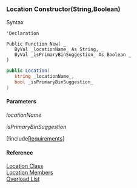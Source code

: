 ﻿### Location Constructor(String,Boolean)

Syntax

```vbnet
'Declaration

Public Function New( _
   ByVal _locationName_ As String, _
   ByVal _isPrimaryBinSuggestion_ As Boolean _
)
```

```csharp
public Location( 
   string _locationName_,
   bool _isPrimaryBinSuggestion_
)
```

#### Parameters

_locationName_

_isPrimaryBinSuggestion_

[!include[Requirements](../partials/requirements.md)]

#### Reference

[Location Class](FChoice.Toolkits.Clarify~FChoice.Toolkits.Clarify.Location.md)  
[Location Members](FChoice.Toolkits.Clarify~FChoice.Toolkits.Clarify.Location_members.md)  
[Overload List](FChoice.Toolkits.Clarify~FChoice.Toolkits.Clarify.Location~_ctor.md)